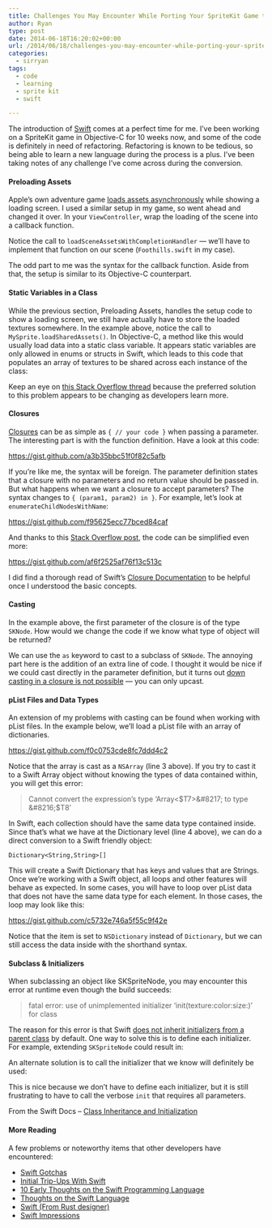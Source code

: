 ```yaml
---
title: Challenges You May Encounter While Porting Your SpriteKit Game to Swift
author: Ryan
type: post
date: 2014-06-18T16:20:02+00:00
url: /2014/06/18/challenges-you-may-encounter-while-porting-your-spritekit-game-to-swift/
categories:
  - sirryan
tags:
  - code
  - learning
  - sprite kit
  - swift

---
```

The introduction of [Swift][1] comes at a perfect time for me. I’ve been working on a SpriteKit game in Objective-C for 10 weeks now, and some of the code is definitely in need of refactoring. Refactoring is known to be tedious, so being able to learn a new language during the process is a plus. I’ve been taking notes of any challenge I’ve come across during the conversion.
<!--more-->

#### Preloading Assets

Apple&#8217;s own adventure game <a href="https://developer.apple.com/library/mac/documentation/GraphicsAnimation/Conceptual/CodeExplainedAdventure/BuildingtheWorld/BuildingtheWorld.html#//apple_ref/doc/uid/TP40013140-CH3-SW2" target="_blank">loads assets asynchronously</a> while showing a loading screen. I used a similar setup in my game, so went ahead and changed it over. In your `ViewController`, wrap the loading of the scene into a callback function.



Notice the call to `loadSceneAssetsWithCompletionHandler` &#8212; we&#8217;ll have to implement that function on our scene (`Foothills.swift` in my case).



The odd part to me was the syntax for the callback function. Aside from that, the setup is similar to its Objective-C counterpart.

#### Static Variables in a Class

While the previous section, Preloading Assets, handles the setup code to show a loading screen, we still have actually have to store the loaded textures somewhere. In the example above, notice the call to `MySprite.loadSharedAssets()`. In Objective-C, a method like this would usually load data into a static class variable. It appears static variables are only allowed in enums or structs in Swift, which leads to this code that populates an array of textures to be shared across each instance of the class:



Keep an eye on <a href="http://stackoverflow.com/questions/24024549/dispatch-once-singleton-model-in-swift" target="_blank">this Stack Overflow thread</a> because the preferred solution to this problem appears to be changing as developers learn more.

#### Closures

<a href="https://developer.apple.com/library/prerelease/ios/documentation/swift/conceptual/swift_programming_language/Closures.html" target="_blank">Closures</a> can be as simple as `{ // your code }` when passing a parameter. The interesting part is with the function definition. Have a look at this code:

https://gist.github.com/a3b35bbc51f0f82c5afb

If you’re like me, the syntax will be foreign. The parameter definition states that a closure with no parameters and no return value should be passed in. But what happens when we want a closure to accept parameters? The syntax changes to `{ (param1, param2) in }`. For example, let’s look at `enumerateChildNodesWithName`:

https://gist.github.com/f95625ecc77bced84caf

And thanks to this <a href="http://stackoverflow.com/questions/24213436/how-to-use-enumeratechildnodeswithname-with-swift-in-spritekit" target="_blank">Stack Overflow post</a>, the code can be simplified even more:

https://gist.github.com/af6f2525af76f13c513c

I did find a thorough read of Swift&#8217;s <a href="https://developer.apple.com/library/prerelease/ios/documentation/swift/conceptual/swift_programming_language/Closures.html#//apple_ref/doc/uid/TP40014097-CH11-XID_117" target="_blank">Closure Documentation</a> to be helpful once I understood the basic concepts.

#### Casting

In the example above, the first parameter of the closure is of the type `SKNode`. How would we change the code if we know what type of object will be returned?



We can use the `as` keyword to cast to a subclass of `SKNode`. The annoying part here is the addition of an extra line of code. I thought it would be nice if we could cast directly in the parameter definition, but it turns out <a href="http://stackoverflow.com/questions/24272642/cast-callback-parameter-in-swift" target="_blank">down casting in a closure is not possible</a> &#8212; you can only upcast.

#### pList Files and Data Types

An extension of my problems with casting can be found when working with pList files. In the example below, we’ll load a pList file with an array of dictionaries.

https://gist.github.com/f0c0753cde8fc7ddd4c2

Notice that the array is cast as a `NSArray` (line 3 above). If you try to cast it to a Swift Array object without knowing the types of data contained within,  you will get this error:

> Cannot convert the expression&#8217;s type &#8216;Array<$T7>&#8217; to type &#8216;$T8&#8217;

In Swift, each collection should have the same data type contained inside. Since that’s what we have at the Dictionary level (line 4 above), we can do a direct conversion to a Swift friendly object:

    Dictionary<String,String>[]

This will create a Swift Dictionary that has keys and values that are Strings. Once we’re working with a Swift object, all loops and other features will behave as expected. In some cases, you will have to loop over pList data that does not have the same data type for each element. In those cases, the loop may look like this:

https://gist.github.com/c5732e746a5f55c9f42e

Notice that the item is set to `NSDictionary` instead of `Dictionary`, but we can still access the data inside with the shorthand syntax.

#### Subclass & Initializers

When subclassing an object like SKSpriteNode, you may encounter this error at runtime even though the build succeeds:

> fatal error: use of unimplemented initializer &#8216;init(texture:color:size:)&#8217; for class

The reason for this error is that Swift <a href="http://www.codeproject.com/Articles/783584/Subclassing-Objective-C-classes-in-Swift-and-the-p" target="_blank">does not inherit initializers from a parent class</a> by default. One way to solve this is to define each initializer. For example, extending `SKSpriteNode` could result in:



An alternate solution is to call the initializer that we know will definitely be used:



This is nice because we don&#8217;t have to define each initializer, but it is still frustrating to have to call the verbose `init` that requires all parameters.

From the Swift Docs &#8211; <a href="https://developer.apple.com/library/prerelease/ios/documentation/swift/conceptual/swift_programming_language/Initialization.html#//apple_ref/doc/uid/TP40014097-CH18-XID_284" target="_blank">Class Inheritance and Initialization</a>

#### More Reading

A few problems or noteworthy items that other developers have encountered:

  * <a href="https://medium.com/swift-programming/swift-gotchas-cfe0182a58af" target="_blank">Swift Gotchas</a>
  * <a href="https://medium.com/swift-programming/initial-trip-ups-with-swift-cc111b6ef012" target="_blank">Initial Trip-Ups With Swift</a>
  * <a href="https://blog.codecentric.de/en/2014/06/10-early-thoughts-swift-programming-language/" target="_blank">10 Early Thoughts on the Swift Programming Language</a>
  * <a href="https://blog.codecentric.de/en/2014/06/10-early-thoughts-swift-programming-language/" target="_blank">Thoughts on the Swift Language</a>
  * <a href="http://graydon2.dreamwidth.org/5785.html" target="_blank">Swift (From Rust designer)</a>
  * [Swift Impressions][2]

 [1]: https://developer.apple.com/swift/
 [2]: http://www.evanmiller.org/swift-impressions.html